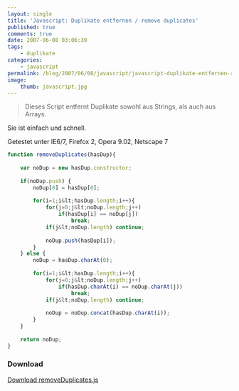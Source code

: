 ```yaml
---
layout: single
title: 'Javascript: Duplikate entfernen / remove duplicates'
published: true
comments: true
date: 2007-06-08 03:06:39
tags:
    - duplikate
categories:
    - javascript
permalink: /blog/2007/06/08/javascript/javascript-duplikate-entfernen-remove-duplicates
image:
    thumb: javascript.jpg
---
```

> Dieses Script entfernt Duplikate sowohl aus Strings, als auch aus Arrays.

Sie ist einfach und schnell.
  
Getestet unter IE6/7, Firefox 2, Opera 9.02, Netscape 7

```javascript
function removeDuplicates(hasDup){
	
	var noDup = new hasDup.constructor;
	
	if(noDup.push) {
		noDup[0] = hasDup[0];
	
		for(i=1;i&lt;hasDup.length;i++){
			for(j=0;j&lt;noDup.length;j++)
				if(hasDup[i] == noDup[j])
					break;
			if(j&lt;noDup.length) continue;
			
			noDup.push(hasDup[i]);
		}
	} else {
		noDup = hasDup.charAt(0);
			
		for(i=1;i&lt;hasDup.length;i++){
			for(j=0;j&lt;noDup.length;j++)
				if(hasDup.charAt(i) == noDup.charAt(j))
					break;
			if(j&lt;noDup.length) continue;
	
			noDup = noDup.concat(hasDup.charAt(i));
		}
	}
	
	return noDup;
}
```

### Download

<a href="/uploads/duplicate2.js" class="btn btn-success">Download removeDuplicates.js</a>